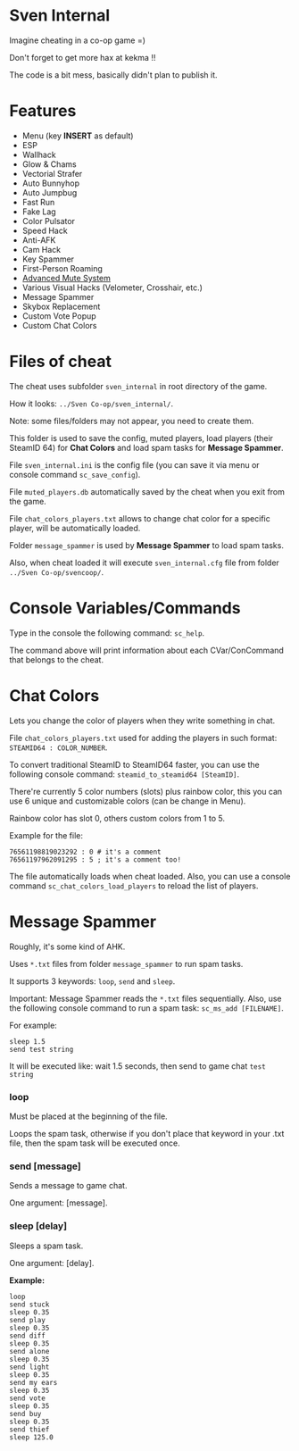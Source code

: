 # Sven Internal
Imagine cheating in a co-op game =)

Don't forget to get more hax at kekma !!

The code is a bit mess, basically didn't plan to publish it.

# Features
- Menu (key **INSERT** as default)
- ESP
- Wallhack
- Glow & Chams
- Vectorial Strafer
- Auto Bunnyhop
- Auto Jumpbug
- Fast Run
- Fake Lag
- Color Pulsator
- Speed Hack
- Anti-AFK
- Cam Hack
- Key Spammer
- First-Person Roaming
- [Advanced Mute System](https://github.com/sw1ft747/AdvancedMuteSystem "Advanced Mute System")
- Various Visual Hacks (Velometer, Crosshair, etc.)
- Message Spammer
- Skybox Replacement
- Custom Vote Popup
- Custom Chat Colors

# Files of cheat
The cheat uses subfolder `sven_internal` in root directory of the game.

How it looks: `../Sven Co-op/sven_internal/`.

Note: some files/folders may not appear, you need to create them.

This folder is used to save the config, muted players, load players (their SteamID 64) for **Chat Colors** and load spam tasks for **Message Spammer**.

File `sven_internal.ini` is the config file (you can save it via menu or console command `sc_save_config`).

File `muted_players.db` automatically saved by the cheat when you exit from the game.

File `chat_colors_players.txt` allows to change chat color for a specific player, will be automatically loaded.

Folder `message_spammer` is used by **Message Spammer** to load spam tasks.

Also, when cheat loaded it will execute `sven_internal.cfg` file from folder `../Sven Co-op/svencoop/`.

# Console Variables/Commands
Type in the console the following command: `sc_help`.

The command above will print information about each CVar/ConCommand that belongs to the cheat.

# Chat Colors
Lets you change the color of players when they write something in chat.

File `chat_colors_players.txt` used for adding the players in such format: `STEAMID64 : COLOR_NUMBER`.

To convert traditional SteamID to SteamID64 faster, you can use the following console command: `steamid_to_steamid64 [SteamID]`.

There're currently 5 color numbers (slots) plus rainbow color, this you can use 6 unique and customizable colors (can be change in Menu).

Rainbow color has slot 0, others custom colors from 1 to 5.

Example for the file:
```
76561198819023292 : 0 # it's a comment
76561197962091295 : 5 ; it's a comment too!
```

The file automatically loads when cheat loaded. Also, you can use a console command `sc_chat_colors_load_players` to reload the list of players.

# Message Spammer
Roughly, it's some kind of AHK.

Uses `*.txt` files from folder `message_spammer` to run spam tasks.

It supports 3 keywords: `loop`, `send` and `sleep`.

Important: Message Spammer reads the `*.txt` files sequentially. Also, use the following console command to run a spam task: `sc_ms_add [FILENAME]`.

For example:
```
sleep 1.5
send test string
```
It will be executed like: wait 1.5 seconds, then send to game chat `test string`

### loop
Must be placed at the beginning of the file.

Loops the spam task, otherwise if you don't place that keyword in your .txt file, then the spam task will be executed once.

### send [message]
Sends a message to game chat.

One argument: [message].

### sleep [delay]
Sleeps a spam task.

One argument: [delay].

**Example:**
```
loop
send stuck
sleep 0.35
send play
sleep 0.35
send diff
sleep 0.35
send alone
sleep 0.35
send light
sleep 0.35
send my ears
sleep 0.35
send vote
sleep 0.35
send buy
sleep 0.35
send thief
sleep 125.0
```
